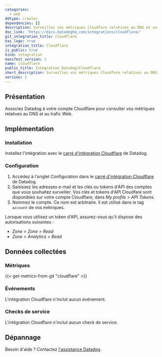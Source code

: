 ```yaml
---
categories:
  - web
ddtype: crawler
dependencies: []
description: Surveillez vos métriques Cloudfare relatives au DNS et au trafic Web.
doc_link: 'https://docs.datadoghq.com/integrations/cloudflare/'
git_integration_title: cloudflare
has_logo: true
integration_title: Cloudflare
is_public: true
kind: integration
manifest_version: 1
name: cloudflare
public_title: Intégration Datadog/Cloudflare
short_description: Surveillez vos métriques Cloudfare relatives au DNS et au trafic Web.
version: 1
---
```

## Présentation

Associez Datadog à votre compte Cloudflare pour consulter vos métriques relatives au DNS et au trafic Web.

## Implémentation
### Installation
Installez l'intégration avec le [carré d'intégration Cloudflare][1] de Datadog.

### Configuration

1. Accédez à l'onglet Configuration dans le [carré d'intégration Cloudflare][1] de Datadog.
2. Saisissez les adresses e-mail et les clés ou tokens d'API des comptes que vous souhaitez surveiller. Vos clés et tokens d'API Cloudfare sont disponibles sur votre compte Cloudflare, dans *My profile > API Tokens*.
3. Nommez le compte. Ce nom est arbitraire. Il est utilisé dans le tag `account` de vos métriques.

Lorsque vous utilisez un token d'API, assurez-vous qu'il dispose des autorisations suivantes :

- *Zone* > *Zone* > *Read*
- *Zone* > *Analytics* > *Read*

## Données collectées
### Métriques
{{< get-metrics-from-git "cloudflare" >}}


### Événements
L'intégration Cloudflare n'inclut aucun événement.

### Checks de service
L'intégration Cloudflare n'inclut aucun check de service.

## Dépannage
Besoin d'aide ? Contactez [l'assistance Datadog][3].

[1]: https://app.datadoghq.com/account/settings#integrations/cloudflare
[2]: https://github.com/DataDog/dogweb/blob/prod/integration/cloudflare/cloudflare_metadata.csv
[3]: https://docs.datadoghq.com/fr/help


